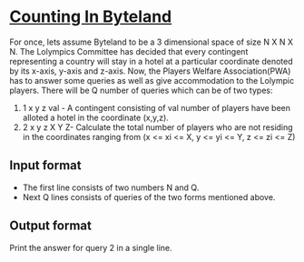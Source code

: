 # [Counting In Byteland][link]

For once, lets assume Byteland to be a 3 dimensional space of size N X N X N. The Lolympics Committee has decided that every contingent representing a country will stay in a hotel at a particular coordinate denoted by its x-axis, y-axis and z-axis. Now, the Players Welfare Association(PWA) has to answer some queries as well as give accommodation to the Lolympic players. There will be Q number of queries which can be of two types:

1. 1 x y z val - A contingent consisting of val number of players have been alloted a hotel in the coordinate (x,y,z).
2. 2 x y z X Y Z- Calculate the total number of players who are not residing in the coordinates ranging from (x <= xi <= X, y <= yi <= Y, z <= zi <= Z)

## Input format

- The first line consists of two numbers N and Q.
- Next Q lines consists of queries of the two forms mentioned above.

## Output format

Print the answer for query 2 in a single line.

[link]: https://www.hackerearth.com/practice/data-structures/advanced-data-structures/fenwick-binary-indexed-trees/practice-problems/algorithm/counting-in-byteland/
